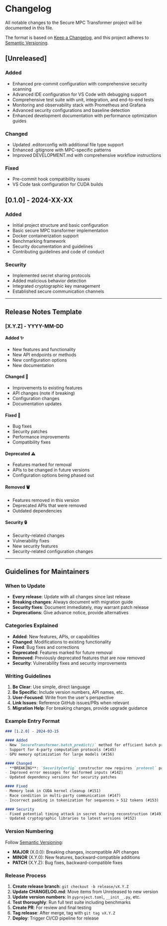 # Changelog

All notable changes to the Secure MPC Transformer project will be documented in this file.

The format is based on [Keep a Changelog](https://keepachangelog.com/en/1.0.0/),
and this project adheres to [Semantic Versioning](https://semver.org/spec/v2.0.0.html).

## [Unreleased]

### Added
- Enhanced pre-commit configuration with comprehensive security scanning
- Advanced IDE configuration for VS Code with debugging support
- Comprehensive test suite with unit, integration, and end-to-end tests
- Monitoring and observability stack with Prometheus and Grafana
- Advanced security configurations and baseline detection
- Enhanced development documentation with performance optimization guides

### Changed
- Updated .editorconfig with additional file type support
- Enhanced .gitignore with MPC-specific patterns
- Improved DEVELOPMENT.md with comprehensive workflow instructions

### Fixed
- Pre-commit hook compatibility issues
- VS Code task configuration for CUDA builds

## [0.1.0] - 2024-XX-XX

### Added
- Initial project structure and basic configuration
- Basic secure MPC transformer implementation
- Docker containerization support
- Benchmarking framework
- Security documentation and guidelines
- Contributing guidelines and code of conduct

### Security
- Implemented secret sharing protocols
- Added malicious behavior detection
- Integrated cryptographic key management
- Established secure communication channels

---

## Release Notes Template

### [X.Y.Z] - YYYY-MM-DD

#### Added ✨
- New features and functionality
- New API endpoints or methods  
- New configuration options
- New documentation

#### Changed 🔄
- Improvements to existing features
- API changes (note if breaking)
- Configuration changes
- Documentation updates

#### Fixed 🐛
- Bug fixes
- Security patches
- Performance improvements
- Compatibility fixes

#### Deprecated ⚠️
- Features marked for removal
- APIs to be changed in future versions
- Configuration options being phased out

#### Removed 🗑️
- Features removed in this version
- Deprecated APIs that were removed
- Outdated dependencies

#### Security 🔒
- Security-related changes
- Vulnerability fixes
- New security features
- Security-related configuration changes

---

## Guidelines for Maintainers

### When to Update
- **Every release**: Update with all changes since last release
- **Breaking changes**: Always document with migration guide
- **Security fixes**: Document immediately, may warrant patch release
- **Deprecations**: Give advance notice, provide alternatives

### Categories Explained

- **Added**: New features, APIs, or capabilities
- **Changed**: Modifications to existing functionality
- **Fixed**: Bug fixes and corrections
- **Deprecated**: Features marked for future removal
- **Removed**: Previously deprecated features that are now removed
- **Security**: Vulnerability fixes and security improvements

### Writing Guidelines

1. **Be Clear**: Use simple, direct language
2. **Be Specific**: Include version numbers, API names, etc.
3. **User-Focused**: Write from the user's perspective
4. **Link Issues**: Reference GitHub issues/PRs when relevant
5. **Migration Help**: For breaking changes, provide upgrade guidance

### Example Entry Format

```markdown
### [1.2.0] - 2024-03-15

#### Added
- New `SecureTransformer.batch_predict()` method for efficient batch processing (#123)
- Support for 4-party computation protocols (#145)
- GPU memory optimization for large models (#156)

#### Changed
- **BREAKING**: `SecurityConfig` constructor now requires `protocol` parameter (#134)
- Improved error messages for malformed inputs (#142)
- Updated dependency versions for security patches

#### Fixed
- Memory leak in CUDA kernel cleanup (#151)
- Race condition in multi-party communication (#147)
- Incorrect padding in tokenization for sequences > 512 tokens (#153)

#### Security
- Fixed potential timing attack in secret sharing reconstruction (#149)
- Updated cryptographic libraries to latest versions (#152)
```

### Version Numbering

Follow [Semantic Versioning](https://semver.org/):

- **MAJOR** (X.0.0): Breaking changes, incompatible API changes
- **MINOR** (X.Y.0): New features, backward-compatible additions
- **PATCH** (X.Y.Z): Bug fixes, backward-compatible fixes

### Release Process

1. **Create release branch**: `git checkout -b release/vX.Y.Z`
2. **Update CHANGELOG.md**: Move items from Unreleased to new version
3. **Update version numbers**: In `pyproject.toml`, `__init__.py`, etc.
4. **Test thoroughly**: Run full test suite including benchmarks
5. **Create PR**: For review and final testing
6. **Tag release**: After merge, tag with `git tag vX.Y.Z`
7. **Deploy**: Trigger CI/CD pipeline for release